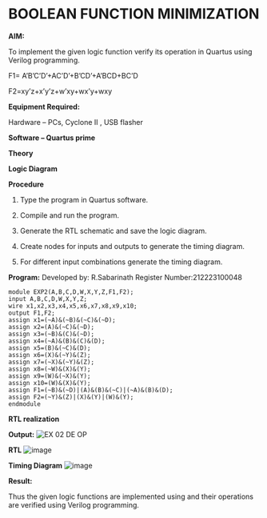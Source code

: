 # BOOLEAN FUNCTION MINIMIZATION

**AIM:**

To implement the given logic function verify its operation in Quartus using Verilog programming.

F1= A’B’C’D’+AC’D’+B’CD’+A’BCD+BC’D 

F2=xy’z+x’y’z+w’xy+wx’y+wxy

**Equipment Required:**

Hardware – PCs, Cyclone II , USB flasher

**Software – Quartus prime**

**Theory**

**Logic Diagram**

**Procedure**

1.	Type the program in Quartus software.

2.	Compile and run the program.

3.	Generate the RTL schematic and save the logic diagram.

4.	Create nodes for inputs and outputs to generate the timing diagram.

5.	For different input combinations generate the timing diagram.


**Program:**
Developed by: R.Sabarinath
Register Number:212223100048
```
module EXP2(A,B,C,D,W,X,Y,Z,F1,F2);
input A,B,C,D,W,X,Y,Z;
wire x1,x2,x3,x4,x5,x6,x7,x8,x9,x10;
output F1,F2;
assign x1=(~A)&(~B)&(~C)&(~D);
assign x2=(A)&(~C)&(~D);
assign x3=(~B)&(C)&(~D);
assign x4=(~A)&(B)&(C)&(D);
assign x5=(B)&(~C)&(D);
assign x6=(X)&(~Y)&(Z);
assign x7=(~X)&(~Y)&(Z);
assign x8=(~W)&(X)&(Y);
assign x9=(W)&(~X)&(Y);
assign x10=(W)&(X)&(Y);
assign F1=(~B)&(~D)|(A)&(B)&(~C)|(~A)&(B)&(D);
assign F2=(~Y)&(Z)|(X)&(Y)|(W)&(Y);
endmodule
```


**RTL realization**

**Output:**
![EX 02 DE OP](https://github.com/user-attachments/assets/82924313-e5d3-4c72-a8b6-daeba1fc8600)

**RTL**
![image](https://github.com/user-attachments/assets/b786036d-50a4-4301-8ea6-a4fe8d3e4f15)

**Timing Diagram**
![image](https://github.com/user-attachments/assets/84574de4-2db0-4cd7-9430-b740d5257e5d)

**Result:**

Thus the given logic functions are implemented using and their operations are verified using Verilog programming.

